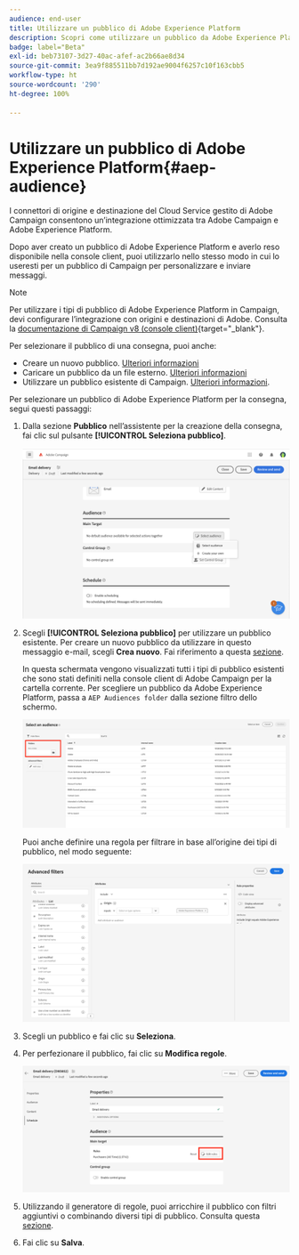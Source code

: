 ```yaml
---
audience: end-user
title: Utilizzare un pubblico di Adobe Experience Platform
description: Scopri come utilizzare un pubblico da Adobe Experience Platform
badge: label="Beta"
exl-id: beb73107-3d27-40ac-afef-ac2b66ae8d34
source-git-commit: 3ea9f885511bb7d192ae9004f6257c10f163cbb5
workflow-type: ht
source-wordcount: '290'
ht-degree: 100%

---
```


# Utilizzare un pubblico di Adobe Experience Platform{#aep-audience}

I connettori di origine e destinazione del Cloud Service gestito di Adobe Campaign consentono un’integrazione ottimizzata tra Adobe Campaign e Adobe Experience Platform.

Dopo aver creato un pubblico di Adobe Experience Platform e averlo reso disponibile nella console client, puoi utilizzarlo nello stesso modo in cui lo useresti per un pubblico di Campaign per personalizzare e inviare messaggi.

>[!NOTE]
>
>Per utilizzare i tipi di pubblico di Adobe Experience Platform in Campaign, devi configurare l’integrazione con origini e destinazioni di Adobe. Consulta la [documentazione di Campaign v8 (console client)](https://experienceleague.adobe.com/docs/campaign/campaign-v8/connect/ac-aep/ac-aep.html?lang=it){target="_blank"}.

Per selezionare il pubblico di una consegna, puoi anche:

* Creare un nuovo pubblico. [Ulteriori informazioni](segment-builder.md)
* Caricare un pubblico da un file esterno. [Ulteriori informazioni](file-audience.md)
* Utilizzare un pubblico esistente di Campaign. [Ulteriori informazioni](add-audience.md).

Per selezionare un pubblico di Adobe Experience Platform per la consegna, segui questi passaggi:

1. Dalla sezione **Pubblico** nell’assistente per la creazione della consegna, fai clic sul pulsante **[!UICONTROL Seleziona pubblico]**.

   ![](assets/create-audience.png)

1. Scegli **[!UICONTROL Seleziona pubblico]** per utilizzare un pubblico esistente. Per creare un nuovo pubblico da utilizzare in questo messaggio e-mail, scegli **Crea nuovo**. Fai riferimento a questa [sezione](segment-builder.md).

   In questa schermata vengono visualizzati tutti i tipi di pubblico esistenti che sono stati definiti nella console client di Adobe Campaign per la cartella corrente. Per scegliere un pubblico da Adobe Experience Platform, passa a `AEP Audiences folder` dalla sezione filtro dello schermo.

   ![](assets/select-audience-folder.png)

   Puoi anche definire una regola per filtrare in base all’origine dei tipi di pubblico, nel modo seguente:

   ![](assets/filter-on-aep-audience.png)

1. Scegli un pubblico e fai clic su **Seleziona**.

1. Per perfezionare il pubblico, fai clic su **Modifica regole**.

   ![](assets/refine-audience.png)

1. Utilizzando il generatore di regole, puoi arricchire il pubblico con filtri aggiuntivi o combinando diversi tipi di pubblico. Consulta questa [sezione](segment-builder.md).

1. Fai clic su **Salva**.

